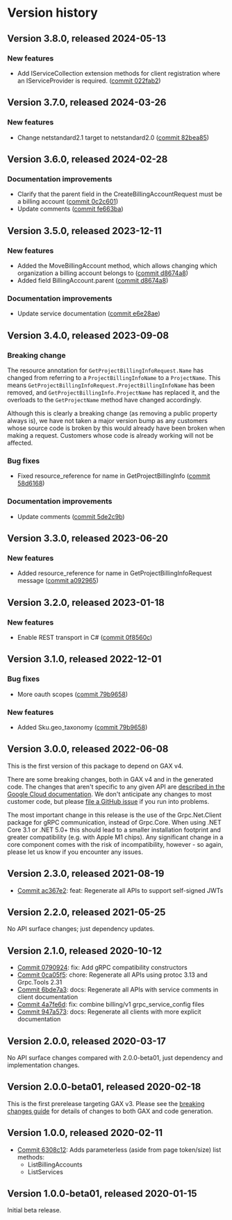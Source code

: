 # Version history

## Version 3.8.0, released 2024-05-13

### New features

- Add IServiceCollection extension methods for client registration where an IServiceProvider is required. ([commit 022fab2](https://github.com/googleapis/google-cloud-dotnet/commit/022fab203f28fb9c608972af7f8b83f571ae5694))

## Version 3.7.0, released 2024-03-26

### New features

- Change netstandard2.1 target to netstandard2.0 ([commit 82bea85](https://github.com/googleapis/google-cloud-dotnet/commit/82bea850661975b9750ac30753528cc9d2e05240))

## Version 3.6.0, released 2024-02-28

### Documentation improvements

- Clarify that the parent field in the CreateBillingAccountRequest must be a billing account ([commit 0c2c601](https://github.com/googleapis/google-cloud-dotnet/commit/0c2c6018b82fa49527b1b1108bc569cc4c9018c5))
- Update comments ([commit fe663ba](https://github.com/googleapis/google-cloud-dotnet/commit/fe663ba9a85fd347c4fd3a4fd554466dede34a7f))

## Version 3.5.0, released 2023-12-11

### New features

- Added the MoveBillingAccount method, which allows changing which organization a billing account belongs to ([commit d8674a8](https://github.com/googleapis/google-cloud-dotnet/commit/d8674a8ec8fed0314c4a0c557f05f47eb5139381))
- Added field BillingAccount.parent ([commit d8674a8](https://github.com/googleapis/google-cloud-dotnet/commit/d8674a8ec8fed0314c4a0c557f05f47eb5139381))

### Documentation improvements

- Update service documentation ([commit e6e28ae](https://github.com/googleapis/google-cloud-dotnet/commit/e6e28aea18f1fbd8d70e62eae8bbdc698e321565))
## Version 3.4.0, released 2023-09-08

### Breaking change

The resource annotation for `GetProjectBillingInfoRequest.Name` has changed from referring to a `ProjectBillingInfoName` to a `ProjectName`. This means `GetProjectBillingInfoRequest.ProjectBillingInfoName` has been removed, and `GetProjectBillingInfo.ProjectName` has replaced it, and the overloads to the `GetProjectName` method have changed accordingly.

Although this is clearly a breaking change (as removing a public property always is), we have not taken a major version bump as any customers whose source code is broken by this would already have been broken when making a request. Customers whose code is already working will not be affected.

### Bug fixes

- Fixed resource_reference for name in GetProjectBillingInfo ([commit 58d6168](https://github.com/googleapis/google-cloud-dotnet/commit/58d6168573e2039bae924d9a3e15ffe32aa38f0d))

### Documentation improvements

- Update comments ([commit 5de2c9b](https://github.com/googleapis/google-cloud-dotnet/commit/5de2c9b2badcd4b58642b12c5fa5413ed96be75f))

## Version 3.3.0, released 2023-06-20

### New features

- Added resource_reference for name in GetProjectBillingInfoRequest message ([commit a092965](https://github.com/googleapis/google-cloud-dotnet/commit/a092965c2e524581712dec037b73d2f3c0931abb))

## Version 3.2.0, released 2023-01-18

### New features

- Enable REST transport in C# ([commit 0f8560c](https://github.com/googleapis/google-cloud-dotnet/commit/0f8560c840725bf41bc060c8beecafc7d99f38eb))

## Version 3.1.0, released 2022-12-01

### Bug fixes

- More oauth scopes ([commit 79b9658](https://github.com/googleapis/google-cloud-dotnet/commit/79b965802715666be335a721886668bcbcd630dc))

### New features

- Added Sku.geo_taxonomy ([commit 79b9658](https://github.com/googleapis/google-cloud-dotnet/commit/79b965802715666be335a721886668bcbcd630dc))

## Version 3.0.0, released 2022-06-08

This is the first version of this package to depend on GAX v4.

There are some breaking changes, both in GAX v4 and in the generated
code. The changes that aren't specific to any given API are [described in the Google Cloud
documentation](https://cloud.google.com/dotnet/docs/reference/help/breaking-gax4).
We don't anticipate any changes to most customer code, but please [file a
GitHub issue](https://github.com/googleapis/google-cloud-dotnet/issues/new/choose)
if you run into problems.

The most important change in this release is the use of the Grpc.Net.Client package
for gRPC communication, instead of Grpc.Core. When using .NET Core 3.1 or .NET 5.0+
this should lead to a smaller installation footprint and greater compatibility (e.g.
with Apple M1 chips). Any significant change in a core component comes with the risk
of incompatibility, however - so again, please let us know if you encounter any
issues.


## Version 2.3.0, released 2021-08-19

- [Commit ac367e2](https://github.com/googleapis/google-cloud-dotnet/commit/ac367e2): feat: Regenerate all APIs to support self-signed JWTs

## Version 2.2.0, released 2021-05-25

No API surface changes; just dependency updates.

## Version 2.1.0, released 2020-10-12

- [Commit 0790924](https://github.com/googleapis/google-cloud-dotnet/commit/0790924): fix: Add gRPC compatibility constructors
- [Commit 0ca05f5](https://github.com/googleapis/google-cloud-dotnet/commit/0ca05f5): chore: Regenerate all APIs using protoc 3.13 and Grpc.Tools 2.31
- [Commit 6bde7a3](https://github.com/googleapis/google-cloud-dotnet/commit/6bde7a3): docs: Regenerate all APIs with service comments in client documentation
- [Commit 4a7fe6d](https://github.com/googleapis/google-cloud-dotnet/commit/4a7fe6d): fix: combine billing/v1 grpc_service_config files
- [Commit 947a573](https://github.com/googleapis/google-cloud-dotnet/commit/947a573): docs: Regenerate all clients with more explicit documentation

## Version 2.0.0, released 2020-03-17

No API surface changes compared with 2.0.0-beta01, just dependency
and implementation changes.

## Version 2.0.0-beta01, released 2020-02-18

This is the first prerelease targeting GAX v3. Please see the [breaking changes
guide](https://cloud.google.com/dotnet/docs/reference/help/breaking-gax2)
for details of changes to both GAX and code generation.

## Version 1.0.0, released 2020-02-11

- [Commit 6308c12](https://github.com/googleapis/google-cloud-dotnet/commit/6308c12): Adds parameterless (aside from page token/size) list methods:
  - ListBillingAccounts
  - ListServices

## Version 1.0.0-beta01, released 2020-01-15

Initial beta release.

